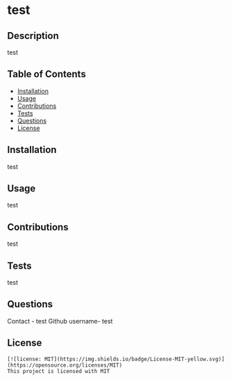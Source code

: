 # test

  ## Description
  test

  ## Table of Contents
  - [Installation](#installation)
  - [Usage](#usage)
  - [Contributions](#contributions)
  - [Tests](#tests)
  - [Questions](#questions)
  - [License](#license)

  ## Installation
  test

  ## Usage
  test

  ## Contributions
  test

  ## Tests
  test

  ## Questions
  Contact - test
  Github username- test

  ## License
    [![license: MIT](https://img.shields.io/badge/License-MIT-yellow.svg)](https://opensource.org/licenses/MIT)
    This project is licensed with MIT

